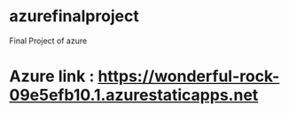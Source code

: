 # azurefinalproject
Final Project of azure
# Azure link :    https://wonderful-rock-09e5efb10.1.azurestaticapps.net
